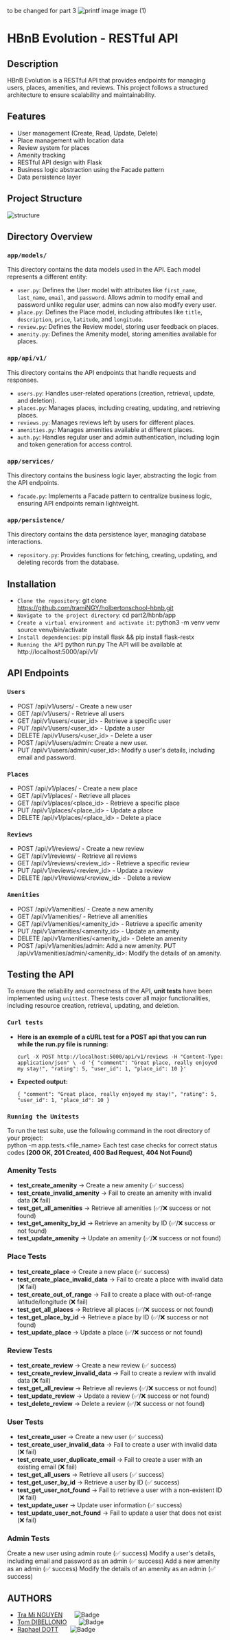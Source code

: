to be changed for part 3
![printf image image (1)](https://pbs.twimg.com/media/Gj1Hgv2XYAAiHmC?format=jpg&name=small)


# **HBnB Evolution - RESTful API**

## Description

HBnB Evolution is a RESTful API that provides endpoints for managing users, places, amenities, and reviews. This project follows a structured architecture to ensure scalability and maintainability.



## Features

- User management (Create, Read, Update, Delete)
- Place management with location data
- Review system for places
- Amenity tracking
- RESTful API design with Flask
- Business logic abstraction using the Facade pattern
- Data persistence layer

## Project Structure
![structure](https://i.postimg.cc/RZrz8D16/hbnb-api-structure.png)


## Directory Overview

### `app/models/`

This directory contains the data models used in the API. Each model represents a different entity:

- `user.py`: Defines the User model with attributes like `first_name`, `last_name`, `email`, and `password`. Allows admin to modify email and password unlike regular user, admins can now also modify every user.
- `place.py`: Defines the Place model, including attributes like `title`, `description`, `price`, `latitude`, and `longitude`.
- `review.py`: Defines the Review model, storing user feedback on places.
- `amenity.py`: Defines the Amenity model, storing amenities available for places.

### `app/api/v1/`

This directory contains the API endpoints that handle requests and responses.

- `users.py`: Handles user-related operations (creation, retrieval, update, and deletion).
- `places.py`: Manages places, including creating, updating, and retrieving places.
- `reviews.py`: Manages reviews left by users for different places.
- `amenities.py`: Manages amenities available at different places.
- `auth.py`: Handles regular user and admin authentication, including login and token generation for access control.

### `app/services/`

This directory contains the business logic layer, abstracting the logic from the API endpoints.

- `facade.py`: Implements a Facade pattern to centralize business logic, ensuring API endpoints remain lightweight.

### `app/persistence/`

This directory contains the data persistence layer, managing database interactions.

- `repository.py`: Provides functions for fetching, creating, updating, and deleting records from the database.

## Installation

- `Clone the repository`:
   git clone https://github.com/tramiNGY/holbertonschool-hbnb.git
- `Navigate to the project directory`:
  cd part2/hbnb/app
- `Create a virtual environment and activate it`:
  python3 -m venv venv
  source venv/bin/activate
- `Install dependencies`:
  pip install flask && pip install flask-restx
- `Running the API`
  python run.py
The API will be available at http://localhost:5000/api/v1/

## API Endpoints
### `Users`
- POST /api/v1/users/ - Create a new user
- GET /api/v1/users/ - Retrieve all users
- GET /api/v1/users/<user_id> - Retrieve a specific user
- PUT /api/v1/users/<user_id> - Update a user
- DELETE /api/v1/users/<user_id> - Delete a user
- POST /api/v1/users/admin: Create a new user.
- PUT /api/v1/users/admin/<user_id>: Modify a user's details, including email and password.

### `Places`
- POST /api/v1/places/ - Create a new place
- GET /api/v1/places/ - Retrieve all places
- GET /api/v1/places/<place_id> - Retrieve a specific place
- PUT /api/v1/places/<place_id> - Update a place
- DELETE /api/v1/places/<place_id> - Delete a place

### `Reviews`
- POST /api/v1/reviews/ - Create a new review
- GET /api/v1/reviews/ - Retrieve all reviews
- GET /api/v1/reviews/<review_id> - Retrieve a specific review
- PUT /api/v1/reviews/<review_id> - Update a review
- DELETE /api/v1/reviews/<review_id> - Delete a review

### `Amenities`
- POST /api/v1/amenities/ - Create a new amenity
- GET /api/v1/amenities/ - Retrieve all amenities
- GET /api/v1/amenities/<amenity_id> - Retrieve a specific amenity
- PUT /api/v1/amenities/<amenity_id> - Update an amenity
- DELETE /api/v1/amenities/<amenity_id> - Delete an amenity
- POST /api/v1/amenities/admin: Add a new amenity.
PUT /api/v1/amenities/admin/<amenity_id>: Modify the details of an amenity.


## Testing the API  

To ensure the reliability and correctness of the API, **unit tests** have been implemented using `unittest`. These tests cover all major functionalities, including resource creation, retrieval, updating, and deletion.  

### `Curl tests`

- **Here is an exemple of a cURL test for a POST api that you can run while the run.py file is running:**

  `curl -X POST http://localhost:5000/api/v1/reviews
-H "Content-Type: application/json" \
-d '{
    "comment": "Great place, really enjoyed my stay!",
    "rating": 5,
    "user_id": 1,
    "place_id": 10
}'`

- **Expected output:**

   `{
  "comment": "Great place, really enjoyed my stay!",
  "rating": 5,
  "user_id": 1,
  "place_id": 10
}`


### `Running the Unitests`

To run the test suite, use the following command in the root directory of your project:  
python -m app.tests.<file_name>
Each test case checks for correct status codes **(200 OK, 201 Created, 400 Bad Request, 404 Not Found)**

### Amenity Tests

- **test_create_amenity** → Create a new amenity (✅ success)
- **test_create_invalid_amenity** → Fail to create an amenity with invalid data (❌ fail)
- **test_get_all_amenities** → Retrieve all amenities (✅/❌ success or not found)
- **test_get_amenity_by_id** → Retrieve an amenity by ID (✅/❌ success or not found)
- **test_update_amenity** → Update an amenity (✅/❌ success or not found)

### Place Tests

- **test_create_place** → Create a new place (✅ success)
- **test_create_place_invalid_data** → Fail to create a place with invalid data (❌ fail)
- **test_create_out_of_range** → Fail to create a place with out-of-range latitude/longitude (❌ fail)
- **test_get_all_places** → Retrieve all places (✅/❌ success or not found)
- **test_get_place_by_id** → Retrieve a place by ID (✅/❌ success or not found)
- **test_update_place** → Update a place (✅/❌ success or not found)

### Review Tests

- **test_create_review** → Create a new review (✅ success)
- **test_create_review_invalid_data** → Fail to create a review with invalid data (❌ fail)
- **test_get_all_review** → Retrieve all reviews (✅/❌ success or not found)
- **test_update_review** → Update a review (✅/❌ success or not found)
- **test_delete_review** → Delete a review (✅/❌ success or not found)

### User Tests

- **test_create_user** → Create a new user (✅ success)
- **test_create_user_invalid_data** → Fail to create a user with invalid data (❌ fail)
- **test_create_user_duplicate_email** → Fail to create a user with an existing email (❌ fail)
- **test_get_all_users** → Retrieve all users (✅ success)
- **test_get_user_by_id** → Retrieve a user by ID (✅ success)
- **test_get_user_not_found** → Fail to retrieve a user with a non-existent ID (❌ fail)
- **test_update_user** → Update user information (✅ success)
- **test_update_user_not_found** → Fail to update a user that does not exist (❌ fail)

### Admin Tests

Create a new user using admin route (✅ success)
Modify a user's details, including email and password as an admin (✅ success)
Add a new amenity as an admin (✅ success)
Modify the details of an amenity as an admin (✅ success)



## AUTHORS
- [Tra Mi NGUYEN](https://github.com/tramiNGY)&nbsp;&nbsp;&nbsp;&nbsp;&nbsp;&nbsp;&nbsp;![Badge](https://badgen.net/badge/icon/github?icon=github&label)
- [Tom DIBELLONIO](https://github.com/totomus83)&nbsp;&nbsp;&nbsp;&nbsp;&nbsp;&nbsp;&nbsp;![Badge](https://badgen.net/badge/icon/github?icon=github&label)
- [Raphael DOTT](https://github.com/Raphaeldott)&nbsp;&nbsp;&nbsp;&nbsp;&nbsp;&nbsp;&nbsp;![Badge](https://badgen.net/badge/icon/github?icon=github&label)
